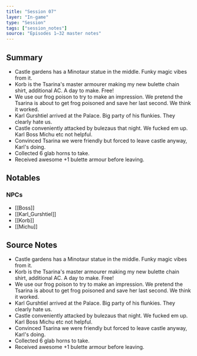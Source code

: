 ```yaml
---
title: "Session 07"
layer: "In-game"
type: "Session"
tags: ["session_notes"]
source: "Episodes 1–32 master notes"
---
```

## Summary

- Castle gardens has a Minotaur statue in the middle. Funky magic vibes from it.
- Korb is the Tsarina's master armourer making my new bulette chain shirt, additional AC. A day to make. Free!
- We use our frog poison to try to make an impression. We pretend the Tsarina is about to get frog poisoned and save her last second. We think it worked.
- Karl Gurshtiel arrived at the Palace. Big party of his flunkies. They clearly hate us.
- Castle conveniently attacked by bulezaus that night. We fucked em up. Karl Boss Michu etc not helpful.
- Convinced Tsarina we were friendly but forced to leave castle anyway, Karl's doing.
- Collected 6 glab horns to take.
- Received awesome +1 bulette armour before leaving.
## Notables

### NPCs
- [[Boss]]
- [[Karl_Gurshtiel]]
- [[Korb]]
- [[Michu]]
## Source Notes

- Castle gardens has a Minotaur statue in the middle. Funky magic vibes from it.
- Korb is the Tsarina's master armourer making my new bulette chain shirt, additional AC. A day to make. Free!
- We use our frog poison to try to make an impression. We pretend the Tsarina is about to get frog poisoned and save her last second. We think it worked.
- Karl Gurshtiel arrived at the Palace. Big party of his flunkies. They clearly hate us.
- Castle conveniently attacked by bulezaus that night. We fucked em up. Karl Boss Michu etc not helpful. 
- Convinced Tsarina we were friendly but forced to leave castle anyway, Karl's doing.
- Collected 6 glab horns to take.
- Received awesome +1 bulette armour before leaving.

